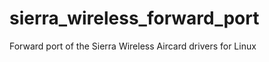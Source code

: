 sierra_wireless_forward_port
============================

Forward port of the Sierra Wireless Aircard drivers for Linux
